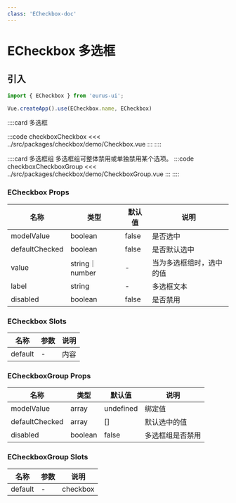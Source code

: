 ```yaml
---
class: 'ECheckbox-doc'
---
```

# ECheckbox 多选框

## 引入

```javascript
import { ECheckbox } from 'eurus-ui';

Vue.createApp().use(ECheckbox.name, ECheckbox)
```
::::card 多选框

:::code checkboxCheckbox
<<< ../src/packages/checkbox/demo/Checkbox.vue
:::
::::

::::card 多选框组
多选框组可整体禁用或单独禁用某个选项。
:::code checkboxCheckboxGroup
<<< ../src/packages/checkbox/demo/CheckboxGroup.vue
:::
::::
### ECheckbox Props

| 名称 | 类型 | 默认值 | 说明 |
| --- | --- | --- | --- |
| modelValue | boolean | false | 是否选中 |
| defaultChecked | boolean | false | 是否默认选中 |
| value | string｜number | - | 当为多选框组时，选中的值 |
| label | string | - | 多选框文本 |
| disabled | boolean | false | 是否禁用 |



###  ECheckbox Slots

| 名称    | 参数 | 说明 |
| ------- | ---- | ---- |
| default | -    | 内容 |



###  ECheckboxGroup Props

| 名称 | 类型 | 默认值 | 说明 |
| --- | --- | --- | --- |
| modelValue | array | undefined |绑定值|
| defaultChecked | array | [] |默认选中的值|
| disabled | boolean | false |多选框组是否禁用|



###  ECheckboxGroup Slots

| 名称    | 参数 | 说明     |
| ------- | ---- | -------- |
| default | -    | checkbox |
